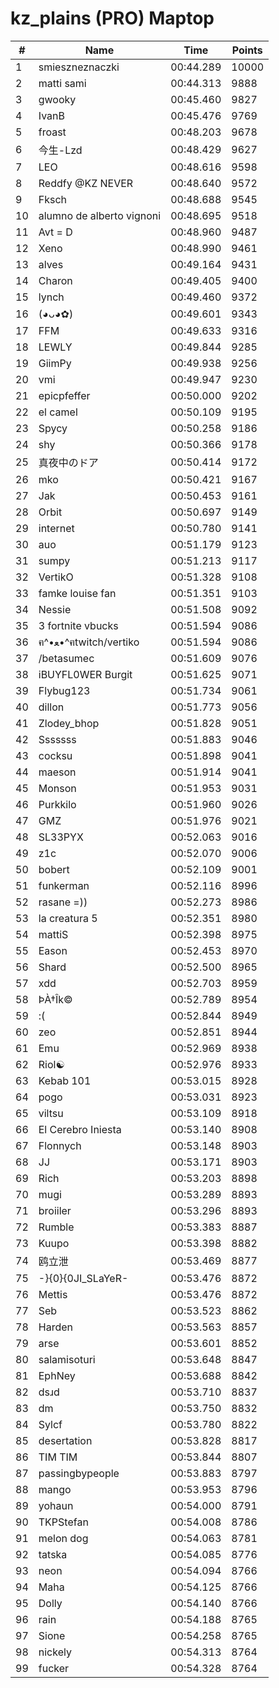 # kz_plains (PRO) Maptop

|  # | Name | Time | Points |
|-------------- | -------------- | -------------- | -------------- | 
| 1 | smieszneznaczki | 00:44.289 | 10000 | 
| 2 | matti sami | 00:44.313 | 9888 | 
| 3 | gwooky | 00:45.460 | 9827 | 
| 4 | IvanB | 00:45.476 | 9769 | 
| 5 | froast | 00:48.203 | 9678 | 
| 6 | 今生-Lzd | 00:48.429 | 9627 | 
| 7 | LEO | 00:48.616 | 9598 | 
| 8 | Reddfy @KZ NEVER | 00:48.640 | 9572 | 
| 9 | Fksch | 00:48.688 | 9545 | 
| 10 | alumno de alberto vignoni | 00:48.695 | 9518 | 
| 11 | Avt = D | 00:48.960 | 9487 | 
| 12 | Xeno | 00:48.990 | 9461 | 
| 13 | alves | 00:49.164 | 9431 | 
| 14 | Charon | 00:49.405 | 9400 | 
| 15 | lynch | 00:49.460 | 9372 | 
| 16 | (◕ᴗ◕✿) | 00:49.601 | 9343 | 
| 17 | FFM | 00:49.633 | 9316 | 
| 18 | LEWLY | 00:49.844 | 9285 | 
| 19 | GiimPy | 00:49.938 | 9256 | 
| 20 | vmi | 00:49.947 | 9230 | 
| 21 | epicpfeffer | 00:50.000 | 9202 | 
| 22 | el camel | 00:50.109 | 9195 | 
| 23 | Spycy | 00:50.258 | 9186 | 
| 24 | shy | 00:50.366 | 9178 | 
| 25 | 真夜中のドア | 00:50.414 | 9172 | 
| 26 | mko | 00:50.421 | 9167 | 
| 27 | Jak | 00:50.453 | 9161 | 
| 28 | Orbit | 00:50.697 | 9149 | 
| 29 | internet | 00:50.780 | 9141 | 
| 30 | auo | 00:51.179 | 9123 | 
| 31 | sumpy | 00:51.213 | 9117 | 
| 32 | VertikO | 00:51.328 | 9108 | 
| 33 | famke louise fan | 00:51.351 | 9103 | 
| 34 | Nessie | 00:51.508 | 9092 | 
| 35 | 3 fortnite vbucks | 00:51.594 | 9086 | 
| 36 | ฅ^•ﻌ•^ฅtwitch/vertiko | 00:51.594 | 9086 | 
| 37 | /betasumec | 00:51.609 | 9076 | 
| 38 | iBUYFL0WER Burgit | 00:51.625 | 9071 | 
| 39 | Flybug123 | 00:51.734 | 9061 | 
| 40 | dillon | 00:51.773 | 9056 | 
| 41 | Zlodey_bhop | 00:51.828 | 9051 | 
| 42 | Sssssss | 00:51.883 | 9046 | 
| 43 | cocksu | 00:51.898 | 9041 | 
| 44 | maeson | 00:51.914 | 9041 | 
| 45 | Monson | 00:51.953 | 9031 | 
| 46 | Purkkilo | 00:51.960 | 9026 | 
| 47 | GMZ | 00:51.976 | 9021 | 
| 48 | SL33PYX | 00:52.063 | 9016 | 
| 49 | z1c | 00:52.070 | 9006 | 
| 50 | bobert | 00:52.109 | 9001 | 
| 51 | funkerman | 00:52.116 | 8996 | 
| 52 | rasane =)) | 00:52.273 | 8986 | 
| 53 | la creatura 5 | 00:52.351 | 8980 | 
| 54 | mattiS | 00:52.398 | 8975 | 
| 55 | Eason | 00:52.453 | 8970 | 
| 56 | Shard | 00:52.500 | 8965 | 
| 57 | xdd | 00:52.703 | 8959 | 
| 58 | ÞÀ†Îk© | 00:52.789 | 8954 | 
| 59 | :( | 00:52.844 | 8949 | 
| 60 | zeo | 00:52.851 | 8944 | 
| 61 | Emu | 00:52.969 | 8938 | 
| 62 | Riol☯ | 00:52.976 | 8933 | 
| 63 | Kebab 101 | 00:53.015 | 8928 | 
| 64 | pogo | 00:53.031 | 8923 | 
| 65 | viltsu | 00:53.109 | 8918 | 
| 66 | El Cerebro Iniesta | 00:53.140 | 8908 | 
| 67 | Flonnych | 00:53.148 | 8903 | 
| 68 | JJ | 00:53.171 | 8903 | 
| 69 | Rich | 00:53.203 | 8898 | 
| 70 | mugi | 00:53.289 | 8893 | 
| 71 | broiiler | 00:53.296 | 8893 | 
| 72 | Rumble | 00:53.383 | 8887 | 
| 73 | Kuupo | 00:53.398 | 8882 | 
| 74 | 鸥立泄 | 00:53.469 | 8877 | 
| 75 | -}{0}{0JI_SLaYeR- | 00:53.476 | 8872 | 
| 76 | Mettis | 00:53.476 | 8872 | 
| 77 | Seb | 00:53.523 | 8862 | 
| 78 | Harden | 00:53.563 | 8857 | 
| 79 | arse | 00:53.601 | 8852 | 
| 80 | salamisoturi | 00:53.648 | 8847 | 
| 81 | EphNey | 00:53.688 | 8842 | 
| 82 | dsɹd | 00:53.710 | 8837 | 
| 83 | dm | 00:53.750 | 8832 | 
| 84 | Sylcf | 00:53.780 | 8822 | 
| 85 | desertation | 00:53.828 | 8817 | 
| 86 | TIM TIM | 00:53.844 | 8807 | 
| 87 | passingbypeople | 00:53.883 | 8797 | 
| 88 | mango | 00:53.953 | 8796 | 
| 89 | yohaun | 00:54.000 | 8791 | 
| 90 | TKPStefan | 00:54.008 | 8786 | 
| 91 | melon dog | 00:54.063 | 8781 | 
| 92 | tatska | 00:54.085 | 8776 | 
| 93 | neon | 00:54.094 | 8766 | 
| 94 | Maha | 00:54.125 | 8766 | 
| 95 | Dolly | 00:54.140 | 8766 | 
| 96 | rain | 00:54.188 | 8765 | 
| 97 | Sione | 00:54.258 | 8765 | 
| 98 | nickely | 00:54.313 | 8764 | 
| 99 | fucker | 00:54.328 | 8764 | 

